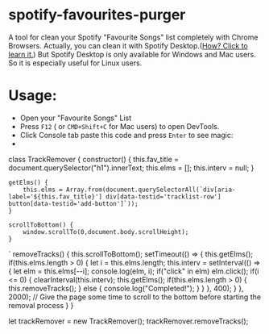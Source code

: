 
# spotify-favourites-purger
A tool for clean your Spotify "Favourite Songs" list completely with Chrome Browsers.
Actually, you can clean it with Spotify Desktop.([How? Click to learn it.](https://community.spotify.com/t5/iOS-iPhone-iPad/Delete-all-songs/td-p/1411628#:~:text=Removing%20all%20Liked%20Songs%20at,right%20clicking%20and%20deleting%20them.)) But Spotify Desktop is only available for Windows and Mac users. So it is especially useful for Linux users. 

# Usage:

 - Open your "Favourite Songs" List
 - Press `F12` ( or `CMD+Shift+C` for Mac users) to open DevTools. 
 - Click Console tab paste this code and press `Enter` to see magic:
 - 

class TrackRemover {
    constructor() {
        this.fav_title = document.querySelector("h1").innerText;
        this.elms = [];
        this.interv = null;
    }

    getElms() {
        this.elms = Array.from(document.querySelectorAll(`div[aria-label='${this.fav_title}'] div[data-testid='tracklist-row'] button[data-testid='add-button']`));
    }

    scrollToBottom() {
        window.scrollTo(0,document.body.scrollHeight);
    }
`
    removeTracks() {
        this.scrollToBottom();
        setTimeout(() => {
            this.getElms();
            if(this.elms.length > 0) {
                let i = this.elms.length;
                this.interv = setInterval(() => {
                    let elm = this.elms[--i];
                    console.log(elm, i);
                    if("click" in elm) elm.click();
                    if(i <= 0) {
                        clearInterval(this.interv);
                        this.getElms();
                        if(this.elms.length > 0) {
                            this.removeTracks();
                        } else {
                            console.log("Completed!");
                        }
                    }
                }, 400);
            }
        }, 2000);  // Give the page some time to scroll to the bottom before starting the removal process
    }
}

let trackRemover = new TrackRemover();
trackRemover.removeTracks();
